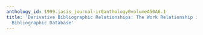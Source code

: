 ```yaml
---
anthology_id: 1999.jasis_journal-ir0anthology0volumeA50A6.1
title: 'Derivative Bibliographic Relationships: The Work Relationship in a Global
  Bibliographic Database'
---
```


